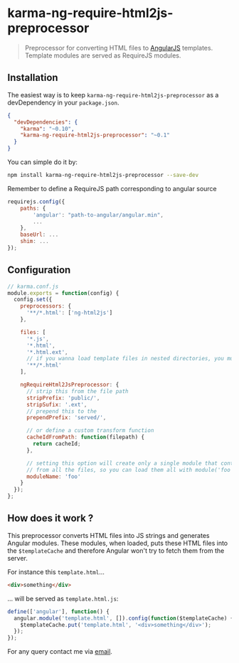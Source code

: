# karma-ng-require-html2js-preprocessor

> Preprocessor for converting HTML files to [AngularJS](http://angularjs.org/) templates. Template modules are served as RequireJS modules.

## Installation

The easiest way is to keep `karma-ng-require-html2js-preprocessor` as a devDependency in your `package.json`.
```json
{
  "devDependencies": {
    "karma": "~0.10",
    "karma-ng-require-html2js-preprocessor": "~0.1"
  }
}
```

You can simple do it by:
```bash
npm install karma-ng-require-html2js-preprocessor --save-dev
```

Remember to define a RequireJS path corresponding to angular source
```js
requirejs.config({
    paths: {
        'angular': "path-to-angular/angular.min",
        ...
    },
    baseUrl: ...
    shim: ...
});
```

## Configuration
```js
// karma.conf.js
module.exports = function(config) {
  config.set({
    preprocessors: {
      '**/*.html': ['ng-html2js']
    },

    files: [
      '*.js',
      '*.html',
      '*.html.ext',
      // if you wanna load template files in nested directories, you must use this
      '**/*.html'
    ],

    ngRequireHtml2JsPreprocessor: {
      // strip this from the file path
      stripPrefix: 'public/',
      stripSufix: '.ext',
      // prepend this to the
      prependPrefix: 'served/',

      // or define a custom transform function
      cacheIdFromPath: function(filepath) {
        return cacheId;
      },

      // setting this option will create only a single module that contains templates
      // from all the files, so you can load them all with module('foo')
      moduleName: 'foo'
    }
  });
};
```

## How does it work ?

This preprocessor converts HTML files into JS strings and generates Angular modules. These modules, when loaded, puts these HTML files into the `$templateCache` and therefore Angular won't try to fetch them from the server.

For instance this `template.html`...
```html
<div>something</div>
```
... will be served as `template.html.js`:
```js
define(['angular'], function() {
  angular.module('template.html', []).config(function($templateCache) {
    $templateCache.put('template.html', '<div>something</div>');
  });
});
```

For any query contact me via [email].


[email]: mailto:doodeec@gmail.com
